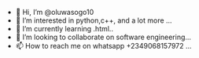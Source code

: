- 👋 Hi, I’m @oluwasogo10
- 👀 I’m interested in python,c++, and a lot more ...
- 🌱 I’m currently learning .html..
- 💞️ I’m looking to collaborate on software engineering...
- 📫 How to reach me on whatsapp +2349068157972 ...

<!---
oluwasogo10/oluwasogo10 is a ✨ special ✨ repository because its `README.md` (this file) appears on your GitHub profile

